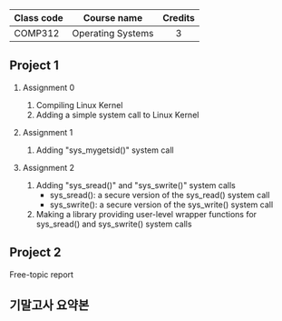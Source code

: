 | Class code | Course name       | Credits |
| ---------- | ----------------- | :-----: |
| COMP312    | Operating Systems |    3    |

## Project 1

1. Assignment 0

   1. Compiling Linux Kernel
   2. Adding a simple system call to Linux Kernel

2. Assignment 1

   1. Adding "sys_mygetsid()" system call

3. Assignment 2
   1. Adding "sys_sread()" and "sys_swrite()" system calls
      - sys_sread(): a secure version of the sys_read() system call
      - sys_swrite(): a secure version of the sys_write() system call
   2. Making a library providing user-level wrapper functions for sys_sread() and sys_swrite() system calls

## Project 2

Free-topic report

## 기말고사 요약본
